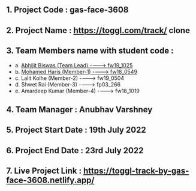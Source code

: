 ## 1. Project Code : gas-face-3608

## 2. Project Name : https://toggl.com/track/ clone

## 3. Team Members name with student code :

  - a. [Abhijit Biswas (Team Lead) ----> fw19_1025](https://github.com/abhijitnr)
  - b. [Mohamed Haris (Member-1) ----> fw18_0549](https://github.com/mdharis107)
  - c. Lalit Kolhe (Member-2) ----> fw19_0504
  - d. Shwet Rai (Member-3) ----> fp03_266
  - e. Amardeep Kumar (Member-4) ----> fw18_1019

## 4. Team Manager : Anubhav Varshney

## 5. Project Start Date : 19th July 2022

## 6. Project End Date : 23rd July 2022

## 7. Live Project Link : https://toggl-track-by-gas-face-3608.netlify.app/
